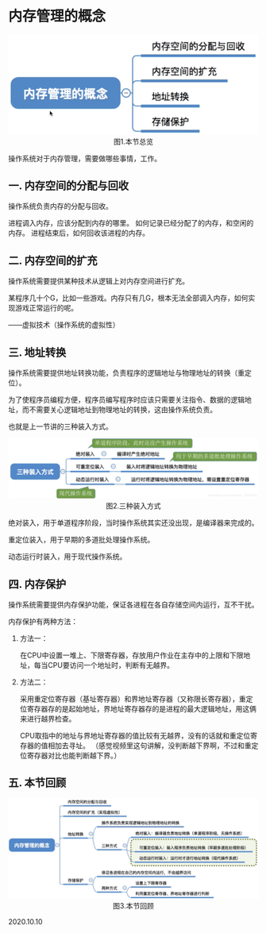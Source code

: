 # 内存管理的概念

<img src="操作系统602-1.png" alt="操作系统602-1" style="zoom:67%;" />

<center>图1.本节总览</center>

操作系统对于内存管理，需要做哪些事情，工作。

## 一. 内存空间的分配与回收

操作系统负责内存的分配与回收。

进程调入内存，应该分配到内存的哪里。
如何记录已经分配了的内存，和空闲的内存。
进程结束后，如何回收该进程的内存。

## 二. 内存空间的扩充

操作系统需要提供某种技术从逻辑上对内存空间进行扩充。

某程序几十个G，比如一些游戏。内存只有几G，根本无法全部调入内存，如何实现游戏正常运行的呢。

——虚拟技术（操作系统的虚拟性）

## 三. 地址转换

操作系统需要提供地址转换功能，负责程序的逻辑地址与物理地址的转换（重定位）。

为了使程序员编程方便，程序员编写程序时应该只需要关注指令、数据的逻辑地址，而不需要关心逻辑地址到物理地址的转换，这由操作系统负责。

也就是上一节讲的三种装入方式。

<img src="操作系统602-2.png" alt="操作系统602-2" style="zoom:67%;" />

<center>图2.三种装入方式</center>

绝对装入，用于单道程序阶段，当时操作系统其实还没出现，是编译器来完成的。

重定位装入，用于早期的多道批处理操作系统。

动态运行时装入，用于现代操作系统。

## 四. 内存保护

操作系统需要提供内存保护功能，保证各进程在各自存储空间内运行，互不干扰。

内存保护有两种方法：

1. 方法一：

   在CPU中设置一堆上、下限寄存器，存放用户作业在主存中的上限和下限地址，每当CPU要访问一个地址时，判断有无越界。

2. 方法二：

   采用重定位寄存器（基址寄存器）和界地址寄存器（又称限长寄存器），重定位寄存器存的是起始地址，界地址寄存器存的是进程的最大逻辑地址，用这俩来进行越界检查。

   CPU取指中的地址与界地址寄存器的值比较有无越界，没有的话就和重定位寄存器的值相加去寻址。
   （感觉视频里这句讲解，没判断越下界啊，不过和重定位寄存器对比也能判断越下界。）

## 五. 本节回顾

<img src="操作系统602-3.png" alt="操作系统602-3" style="zoom:67%;" />

<center>图3.本节回顾</center>

2020.10.10